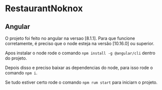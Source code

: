 # RestaurantNoknox


## Angular

O projeto foi feito no angular na versao [8.1.1].
Para que funcione corretamente, é preciso que o node esteja na versão [10.16.0] ou superior.

Apos instalar o node rode o comando `npm install -g @angular/cli` dentro do projeto.

Depois disso e preciso baixar as dependencias do node, para isso rode o comando `npm i`.

Se tudo estiver certo rode o comando `npm rum start` para iniciarn o projeto.

